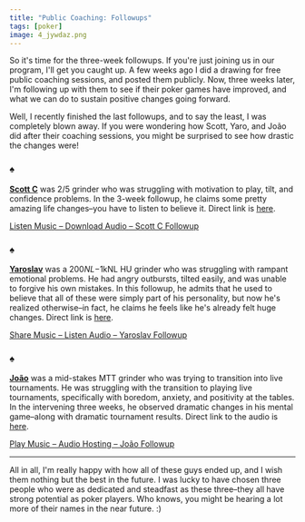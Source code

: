 ```yaml
---
title: "Public Coaching: Followups"
tags: [poker]
image: 4_jywdaz.png
---
```


So it's time for the three-week followups. If you're just joining us in our program, I'll get you caught up. A few weeks ago I did a drawing for free public coaching sessions, and posted them publicly. Now, three weeks later, I'm following up with them to see if their poker games have improved, and what we can do to sustain positive changes going forward.

Well, I recently finished the last followups, and to say the least, I was completely blown away. If you were wondering how Scott, Yaro, and João did after their coaching sessions, you might be surprised to see how drastic the changes were!


### ♠

**[Scott C](https://haseebq.com/public-coaching-session-scott-c/)** was $2/$5 grinder who was struggling with motivation to play, tilt, and confidence problems. In the 3-week followup, he claims some pretty amazing life changes–you have to listen to believe it. Direct link is [here](http://yourlisten.com/HaseebQ/scott-c-followup).

[Listen Music – Download Audio – Scott C Followup](http://yourlisten.com/HaseebQ/scott-c-followup)

<script class="ui embed" async="" src="http://yourlisten.com/embed.js?17145664" type="text/javascript"></script>

### ♠

**[Yaroslav](https://haseebq.com/public-coaching-session-yaroslav/)** was a $200NL-$1kNL HU grinder who was struggling with rampant emotional problems. He had angry outbursts, tilted easily, and was unable to forgive his own mistakes. In this followup, he admits that he used to believe that all of these were simply part of his personality, but now he's realized otherwise–in fact, he claims he feels like he's already felt huge changes. Direct link is [here](http://yourlisten.com/HaseebQ/yaroslav-followup).

[Share Music – Listen Audio – Yaroslav Followup](http://yourlisten.com/HaseebQ/yaroslav-followup)

<script class="ui embed" async="" src="http://yourlisten.com/embed.js?17145666" type="text/javascript"></script>

### ♠

**[João](https://haseebq.com/public-coaching-session-joao/)** was a mid-stakes MTT grinder who was trying to transition into live tournaments. He was struggling with the transition to playing live tournaments, specifically with boredom, anxiety, and positivity at the tables. In the intervening three weeks, he observed dramatic changes in his mental game–along with dramatic tournament results. Direct link to the audio is [here](http://yourlisten.com/HaseebQ/joo-followup).

[Play Music – Audio Hosting – João Followup](http://yourlisten.com/HaseebQ/joo-followup)

<script class="ui embed" async="" src="http://yourlisten.com/embed.js?17145670" type="text/javascript"></script>

----

All in all, I'm really happy with how all of these guys ended up, and I wish them nothing but the best in the future. I was lucky to have chosen three people who were as dedicated and steadfast as these three–they all have strong potential as poker players. Who knows, you might be hearing a lot more of their names in the near future. :)
